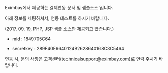 Eximbay에서 제공하는 결제연동 문서 및 샘플소스 입니다.

아래 정보를 세팅하셔서, 연동 테스트를 하시기 바랍니다.

(2017. 09. 19, PHP, JSP 샘플 소스만 제공되고 있습니다.)

 

- mid : 1849705C64

- secretkey : 289F40E6640124B2628640168C3C5464

 

연동 시, 문의 사항은 고객센터([technicalsupport@eximbay.com](mailto:technicalsupport@eximbay.com))로 연락 주시기 바랍니다.

